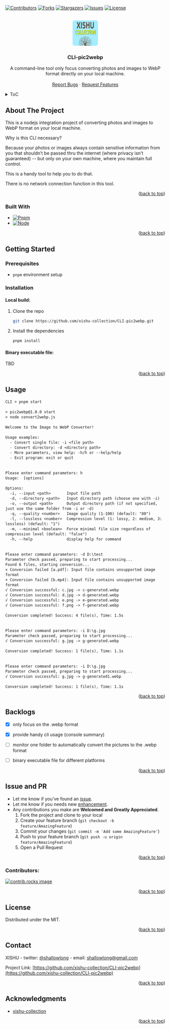 <a id="readme-top"></a>

<!-- PROJECT SHIELDS -->
[![Contributors][contributors-shield]][contributors-url]
[![Forks][forks-shield]][forks-url]
[![Stargazers][stars-shield]][stars-url]
[![Issues][issues-shield]][issues-url]
[![License][license-shield]][license-url]


<!-- PROJECT LOGO -->
<br />
<div align="center">
  <a href="https://github.com/xishu-collection/CLI-pic2webp">
    <img src="_proj_images/logo.webp" alt="Logo" width="80" height="80">
  </a>

<h3 align="center">CLI-pic2webp</h3>

  <p align="center">
    A command-line tool only focus converting photos and images to WebP format directly on your local machine.
    <br />
    <br />
    <a href="https://github.com/xishu-collection/CLI-pic2webp/issues/new?labels=bug">Report Bugs</a>
    &middot;
    <a href="https://github.com/xishu-collection/CLI-pic2webp/issues/new?labels=enhancement">Request Features</a>
  </p>
</div>



<!-- TABLE OF CONTENTS -->
<details>
  <summary>ToC</summary>
  <ol>
    <li>
      <a href="#about-the-project">About The Project</a>
      <ul>
        <li><a href="#built-with">Built With</a></li>
      </ul>
    </li>
    <li>
      <a href="#getting-started">Getting Started</a>
      <ul>
        <li><a href="#prerequisites">Prerequisites</a></li>
        <li><a href="#installation">Installation</a></li>
      </ul>
    </li>
    <li><a href="#usage">Usage</a></li>
    <li><a href="#backlogs">Backlogs</a></li>
    <li>
		<a href="#issue-and-pr">Issue and PR</a>
		<ul>
        <li><a href="#contributors">Contributors</a></li>
      </ul>
	</li>
    <li><a href="#license">License</a></li>
    <li><a href="#contact">Contact</a></li>
    <li><a href="#acknowledgments">Acknowledgments</a></li>
  </ol>
</details>



<!-- ABOUT THE PROJECT -->
## About The Project

This is a nodejs integration project of converting photos and images to WebP format on your local machine.

Why is this CLI necessary? 

Because your photos or images always contain sensitive information from you
that shouldn’t be passed thru the internet (where privacy isn’t guaranteed) -- but only on your own machine, where you maintain full control.

This is a handy tool to help you to do that.

There is no network connection function in this tool.

<p align="right">(<a href="#readme-top">back to top</a>)</p>



### Built With

* [![Pnpm][pnpm]][pnpm-url]
* [![Node][Node.js]][Node-url]

<p align="right">(<a href="#readme-top">back to top</a>)</p>



<!-- GETTING STARTED -->
## Getting Started


### Prerequisites

* ```pnpm``` environment setup

### Installation

#### Local build:
1. Clone the repo
   ```sh
   git clone https://github.com/xishu-collection/CLI-pic2webp.git
   ```
2. Install the dependencies
   ```sh
   pnpm install
   ```

#### Binary executable file:
TBD

<p align="right">(<a href="#readme-top">back to top</a>)</p>



<!-- USAGE EXAMPLES -->
## Usage

```
CLI > pnpm start

> pic2webp@1.0.0 start
> node convert2webp.js

Welcome to the Image to WebP Converter!

Usage examples:
  - Convert single file: -i <file path>
  - Convert directory: -d <directory path>
  - More parameters, view help: -h/h or --help/help
  - Exit program: exit or quit


Please enter command parameters: h
Usage:  [options]

Options:
  -i, --input <path>       Input file path
  -d, --directory <path>   Input directory path (choose one with -i)
  -o, --output <path>      Output directory path (if not specified, just use the same folder from -i or -d)
  -q, --quality <number>   Image quality (1-100) (default: "80")
  -l, --lossless <number>  Compression level (1: lossy, 2: medium, 3: lossless) (default: "1")
  -m, --minimal <boolean>  Force minimal file size regardless of compression level (default: "false")
  -h, --help               display help for command


Please enter command parameters: -d D:\test
Parameter check passed, preparing to start processing...
Found 6 files, starting conversion...
× Conversion failed [a.pdf]: Input file contains unsupported image format
× Conversion failed [b.mp4]: Input file contains unsupported image format
√ Conversion successful: c.jpg -> c-generated.webp
√ Conversion successful: d.jpg -> d-generated.webp
√ Conversion successful: e.png -> e-generated.webp
√ Conversion successful: f.png -> f-generated.webp

Conversion completed! Success: 4 file(s), Time: 1.5s


Please enter command parameters: -i D:\g.jpg
Parameter check passed, preparing to start processing...
√ Conversion successful: g.jpg -> g-generated.webp

Conversion completed! Success: 1 file(s), Time: 1.1s


Please enter command parameters: -i D:\g.jpg
Parameter check passed, preparing to start processing...
√ Conversion successful: g.jpg -> g-generated1.webp

Conversion completed! Success: 1 file(s), Time: 1.1s
```

<p align="right">(<a href="#readme-top">back to top</a>)</p>



<!-- ROADMAP -->
## Backlogs

- [x] only focus on the .webp format
- [x] provide handy cli usage (console summary)
- [ ] monitor one folder to automatically convert the pictures to the .webp format
- [ ] binary executable file for different platforms


<p align="right">(<a href="#readme-top">back to top</a>)</p>


<!-- CONTRIBUTING -->
## Issue and PR

- Let me know if you've found an [issue](https://github.com/xishu-collection/CLI-pic2webp/issues/new).
- Let me know if you needs new [enhancement](https://github.com/xishu-collection/CLI-pic2webp/issues/new?labels=enhancement).
- Any contributions you make are **Welcomed and Greatly Appreciated**.
	1. Fork the project and clone to your local
	2. Create your feature branch (`git checkout -b feature/AmazingFeature`)
	3. Commit your changes (`git commit -m 'Add some AmazingFeature'`)
	4. Push to your feature branch (`git push -u origin feature/AmazingFeature`)
	5. Open a Pull Request


<p align="right">(<a href="#readme-top">back to top</a>)</p>


### Contributors:

<a href="https://github.com/xishu-collection/CLI-pic2webp/graphs/contributors">
  <img src="https://contrib.rocks/image?repo=xishu-collection/CLI-pic2webp" alt="contrib.rocks image" />
</a>


<p align="right">(<a href="#readme-top">back to top</a>)</p>


<!-- LICENSE -->
## License

Distributed under the MIT.

<p align="right">(<a href="#readme-top">back to top</a>)</p>



<!-- CONTACT -->
## Contact

XISHU - twitter: [@shallowlong](https://x.com/shallowlong) - email: shallowlong@gmail.com

Project Link: [https://github.com/xishu-collection/CLI-pic2webp](https://github.com/xishu-collection/CLI-pic2webp)

<p align="right">(<a href="#readme-top">back to top</a>)</p>



<!-- ACKNOWLEDGMENTS -->
## Acknowledgments

* [xishu-collection](https://github.com/xishu-collection)

<p align="right">(<a href="#readme-top">back to top</a>)</p>



<!-- MARKDOWN LINKS & IMAGES -->
<!-- https://www.markdownguide.org/basic-syntax/#reference-style-links -->
[contributors-shield]: https://img.shields.io/github/contributors/xishu-collection/CLI-pic2webp.svg?style=for-the-badge
[contributors-url]: https://github.com/xishu-collection/CLI-pic2webp/graphs/contributors
[forks-shield]: https://img.shields.io/github/forks/xishu-collection/CLI-pic2webp.svg?style=for-the-badge
[forks-url]: https://github.com/xishu-collection/CLI-pic2webp/network/members
[stars-shield]: https://img.shields.io/github/stars/xishu-collection/CLI-pic2webp.svg?style=for-the-badge
[stars-url]: https://github.com/xishu-collection/CLI-pic2webp/stargazers
[issues-shield]: https://img.shields.io/github/issues/xishu-collection/CLI-pic2webp.svg?style=for-the-badge
[issues-url]: https://github.com/xishu-collection/CLI-pic2webp/issues
[license-shield]: https://img.shields.io/github/license/xishu-collection/CLI-pic2webp.svg?style=for-the-badge
[license-url]: LICENSE


[npm]: https://img.shields.io/badge/npm-CB3837?style=for-the-badge&logo=npm&logoColor=white
[npm-url]: https://www.npmjs.com/
[pnpm]: https://img.shields.io/badge/pnpm-F69220?style=for-the-badge&logo=pnpm&logoColor=white
[pnpm-url]: https://www.npmjs.com/
[webpack]: https://img.shields.io/badge/webpack-8DD6F9?style=for-the-badge&logo=webpack&logoColor=white
[webpack-url]: https://www.webpackjs.com/
[.ENV]: https://img.shields.io/badge/dotenv-ECD53F?style=for-the-badge&logo=dotenv&logoColor=white
[.ENV-url]: https://www.dotenv.org/


[Node.js]: https://img.shields.io/badge/node.js-5FA04E?style=for-the-badge&logo=nodedotjs&logoColor=white
[Node-url]: https://nodejs.org/
[Vue.js]: https://img.shields.io/badge/Vue.js-35495E?style=for-the-badge&logo=vuedotjs&logoColor=4FC08D
[Vue-url]: https://vuejs.org/

[Svelte.dev]: https://img.shields.io/badge/Svelte-4A4A55?style=for-the-badge&logo=svelte&logoColor=FF3E00
[Svelte-url]: https://svelte.dev/
[JQuery.com]: https://img.shields.io/badge/jQuery-0769AD?style=for-the-badge&logo=jquery&logoColor=white
[JQuery-url]: https://jquery.com
[Bootstrap.com]: https://img.shields.io/badge/Bootstrap-563D7C?style=for-the-badge&logo=bootstrap&logoColor=white
[Bootstrap-url]: https://getbootstrap.com
[Fontawesome.com]: https://img.shields.io/badge/Fontawesome-538DD7?style=for-the-badge&logo=fontawesome&logoColor=white
[Fontawesome-url]: https://fontawesome.com/


[Electronjs.org]: https://img.shields.io/badge/Electron-47848F?style=for-the-badge&logo=electron&logoColor=white
[Electronjs-url]: https://www.electronjs.org/
[MySQL.com]: https://img.shields.io/badge/MySQL-4479A1?style=for-the-badge&logo=mysql&logoColor=white
[MySQL-url]: https://www.mysql.com/
